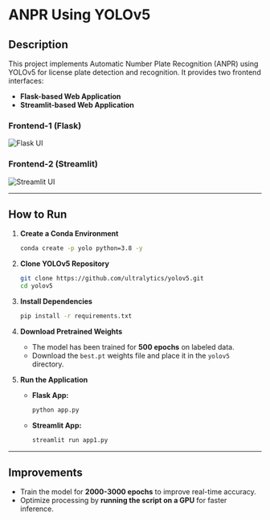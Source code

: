 # ANPR Using YOLOv5  

## Description  
This project implements Automatic Number Plate Recognition (ANPR) using YOLOv5 for license plate detection and recognition. It provides two frontend interfaces:  
- **Flask-based Web Application**  
- **Streamlit-based Web Application**  

### Frontend-1 (Flask)  
![Flask UI](https://github.com/user-attachments/assets/b954c305-761f-44ce-a601-1efd51e133a8)  

### Frontend-2 (Streamlit)  
![Streamlit UI](https://github.com/user-attachments/assets/a675f52d-8375-430d-a9a3-9af37ced6291)  

---

## How to Run  
1. **Create a Conda Environment**  
   ```bash
   conda create -p yolo python=3.8 -y
   ```
2. **Clone YOLOv5 Repository**  
   ```bash
   git clone https://github.com/ultralytics/yolov5.git
   cd yolov5
   ```
3. **Install Dependencies**  
   ```bash
   pip install -r requirements.txt
   ```
4. **Download Pretrained Weights**  
   - The model has been trained for **500 epochs** on labeled data.  
   - Download the `best.pt` weights file and place it in the `yolov5` directory.  

5. **Run the Application**  
   - **Flask App:**  
     ```bash
     python app.py
     ```
   - **Streamlit App:**  
     ```bash
     streamlit run app1.py
     ```

---

## Improvements  
- Train the model for **2000-3000 epochs** to improve real-time accuracy.  
- Optimize processing by **running the script on a GPU** for faster inference.  
